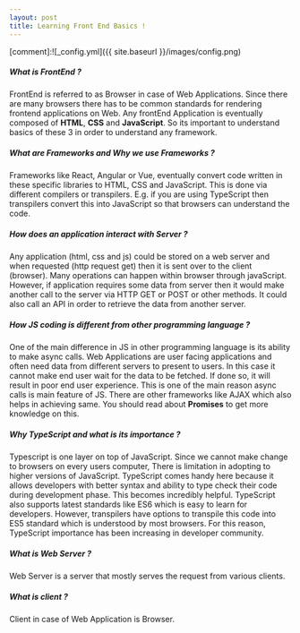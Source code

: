 ```yaml
---
layout: post
title: Learning Front End Basics !
---
```


[comment]:![_config.yml]({{ site.baseurl }}/images/config.png)

##### What is FrontEnd ? 
FrontEnd is referred to as Browser in case of Web Applications. Since there
are many browsers there has to be common standards for rendering frontend
applications on Web. 
Any frontEnd Application is eventually composed of **HTML**, **CSS** and **JavaScript**.
So its important to understand basics of these 3 in order to understand
any framework. 

##### What are Frameworks and Why we use Frameworks ?  
Frameworks like React, Angular or Vue, eventually convert code written
in these specific libraries to HTML, CSS and JavaScript. This is done via
different compilers or transpilers. E.g. if you are using TypeScript then
transpilers convert this into JavaScript so that browsers can understand 
the code. 

##### How does an application interact with Server ? 
Any application (html, css and js) could be stored on a web server and when
requested (http request get) then it is sent over to the client (browser). 
Many operations can happen within browser through javaScript. However, if 
application requires some data from server then it would make another call
to the server via HTTP GET or POST or other methods. It could also call an
API in order to retrieve the data from another server. 

##### How JS coding is different from other programming language ? 
One of the main difference in JS in other programming language is its ability
to make async calls. Web Applications are user facing applications and often
need data from different servers to present to users. In this case it cannot
make end user wait for the data to be fetched. If done so, it will result
in poor end user experience. This is one of the main reason async calls 
is main feature of JS. There are other frameworks like AJAX which also
helps in achieving same. You should read about **Promises** to get more knowledge 
on this. 

##### Why TypeScript and what is its importance ? 
Typescript is one layer on top of JavaScript. Since we cannot make change to 
browsers on every users computer, There is limitation in adopting to higher
versions of JavaScript. TypeScript comes handy here because it allows developers
with better syntax and ability to type check their code during development
phase. This becomes incredibly helpful. TypeScript also supports latest
standards like ES6 which is easy to learn for developers. However, transpilers
have options to transpile this code into ES5 standard which is understood 
by most browsers. For this reason, TypeScript importance has been increasing in developer community. 

##### What is Web Server ? 
Web Server is a server that mostly serves the request from various clients. 

##### What is client ? 
Client in case of Web Application is Browser. 




